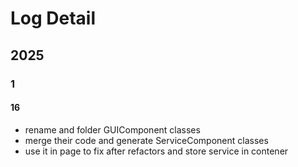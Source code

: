 # Log Detail

## 2025

### 1

#### 16

- rename and folder GUIComponent classes
- merge their code and generate ServiceComponent classes
- use it in page to fix after refactors and store service in contener
